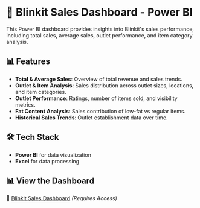 # 🛒 Blinkit Sales Dashboard - Power BI  

This Power BI dashboard provides insights into Blinkit's sales performance, including total sales, average sales, outlet performance, and item category analysis.  

## 📊 Features  
- **Total & Average Sales**: Overview of total revenue and sales trends.  
- **Outlet & Item Analysis**: Sales distribution across outlet sizes, locations, and item categories.  
- **Outlet Performance**: Ratings, number of items sold, and visibility metrics.  
- **Fat Content Analysis**: Sales contribution of low-fat vs regular items.  
- **Historical Sales Trends**: Outlet establishment data over time.  

## 🛠️ Tech Stack  
- **Power BI** for data visualization  
- **Excel** for data processing  

## 📊 View the Dashboard  
🔗 [Blinkit Sales Dashboard](https://app.powerbi.com/groups/me/reports/1387a197-2dac-496c-91b5-0bddb1b78df7?pbi_source=desktop) *(Requires Access)*

